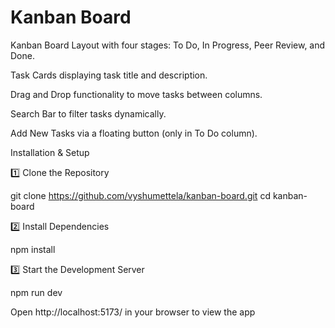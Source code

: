 # Kanban Board



Kanban Board Layout with four stages: To Do, In Progress, Peer Review, and Done.

Task Cards displaying task title and description.

Drag and Drop functionality to move tasks between columns.

Search Bar to filter tasks dynamically.

Add New Tasks via a floating button (only in To Do column).

Installation & Setup

1️⃣ Clone the Repository

git clone https://github.com/vyshumettela/kanban-board.git
cd kanban-board

2️⃣ Install Dependencies

npm install

3️⃣ Start the Development Server

npm run dev

Open http://localhost:5173/ in your browser to view the app

